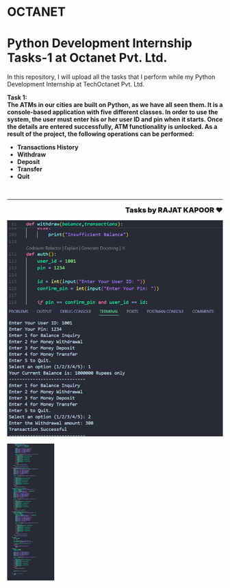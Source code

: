 # OCTANET
# Python Development Internship Tasks-1 at Octanet Pvt. Ltd.
In this repository, I will upload all the tasks that I perform while my Python Development Internship at TechOctanet Pvt. Ltd.


**Task 1:**<br>
**The ATMs in our cities are built on Python, as we have all seen them. It is a console-based application with five different classes. In order to use the system, the user must enter his or her user ID and pin when it starts. Once the details are entered successfully, ATM functionality is unlocked. As a result of the project, the following operations can be performed:**

- **Transactions History**
- **Withdraw**
- **Deposit**
- **Transfer**
- **Quit**

<br>

---

<div style="text-align:right">
    <h3 style="font-weight:900;margin:0">Tasks by RAJAT KAPOOR ❤ </h3>
</div>

![My Screenshot](https://github.com/Rajatkapoor01/OCTANET/blob/main/Screenshot%202024-06-05%20063156.png)


![My Screenshot](https://github.com/Rajatkapoor01/OCTANET/blob/main/Screenshot%202024-06-05%20063229.png)
